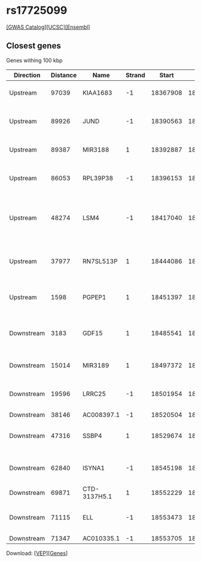 # rs17725099

[[GWAS Catalog]](https://www.ebi.ac.uk/gwas/variants/rs17725099)[[UCSC]](https://genome.ucsc.edu/cgi-bin/hgTracks?position=chr19:18382358-18582358&addHighlight=hg19.chr19%3A123065528%2D123066028%23fcfcac&hgFind.matches=rs17725099&db=hg19)[[Ensembl]](https://grch37.ensembl.org/Homo_sapiens/Variation/Explore?r=19:18482358-18482358;v=rs17725099;vdb=variation)
## Closest genes

Genes withing 100 kbp

| Direction | Distance | Name | Strand | Start | End | Biotype | Description | ID |
| --------- | -------- | ---- | ------ | ----- | --- | ------- | ----------- | -- |
| Upstream | 97039 | KIAA1683 | -1 | 18367908 | 18385319 | protein_coding | KIAA1683 [Source:HGNC Symbol;Acc:29350] | ENSG00000130518 |
| Upstream | 89926 | JUND | -1 | 18390563 | 18392432 | protein_coding | jun D proto-oncogene [Source:HGNC Symbol;Acc:6206] | ENSG00000130522 |
| Upstream | 89387 | MIR3188 | 1 | 18392887 | 18392971 | miRNA | microRNA 3188 [Source:HGNC Symbol;Acc:38226] | ENSG00000267959 |
| Upstream | 86053 | RPL39P38 | -1 | 18396153 | 18396305 | pseudogene | ribosomal protein L39 pseudogene 38 [Source:HGNC Symbol;Acc:36935] | ENSG00000241464 |
| Upstream | 48274 | LSM4 | -1 | 18417040 | 18434084 | protein_coding | LSM4 homolog, U6 small nuclear RNA associated (S. cerevisiae) [Source:HGNC Symbol;Acc:17259] | ENSG00000130520 |
| Upstream | 37977 | RN7SL513P | 1 | 18444086 | 18444381 | misc_RNA | RNA, 7SL, cytoplasmic 513, pseudogene [Source:HGNC Symbol;Acc:46529] | ENSG00000239821 |
| Upstream | 1598 | PGPEP1 | 1 | 18451397 | 18480760 | protein_coding | pyroglutamyl-peptidase I [Source:HGNC Symbol;Acc:13568] | ENSG00000130517 |
| Downstream | 3183 | GDF15 | 1 | 18485541 | 18499986 | protein_coding | growth differentiation factor 15 [Source:HGNC Symbol;Acc:30142] | ENSG00000130513 |
| Downstream | 15014 | MIR3189 | 1 | 18497372 | 18497444 | miRNA | microRNA 3189 [Source:HGNC Symbol;Acc:38307] | ENSG00000264175 |
| Downstream | 19596 | LRRC25 | -1 | 18501954 | 18508427 | protein_coding | leucine rich repeat containing 25 [Source:HGNC Symbol;Acc:29806] | ENSG00000175489 |
| Downstream | 38146 | AC008397.1 | -1 | 18520504 | 18520592 | miRNA |  | ENSG00000221167 |
| Downstream | 47316 | SSBP4 | 1 | 18529674 | 18545372 | protein_coding | single stranded DNA binding protein 4 [Source:HGNC Symbol;Acc:15676] | ENSG00000130511 |
| Downstream | 62840 | ISYNA1 | -1 | 18545198 | 18549111 | protein_coding | inositol-3-phosphate synthase 1 [Source:HGNC Symbol;Acc:29821] | ENSG00000105655 |
| Downstream | 69871 | CTD-3137H5.1 | 1 | 18552229 | 18554407 | antisense |  | ENSG00000268199 |
| Downstream | 71115 | ELL | -1 | 18553473 | 18632937 | protein_coding | elongation factor RNA polymerase II [Source:HGNC Symbol;Acc:23114] | ENSG00000105656 |
| Downstream | 71347 | AC010335.1 | -1 | 18553705 | 18554469 | pseudogene |  | ENSG00000256989 |


Download: [[VEP]](rs17725099_vep.json.gz)[[Genes]](rs17725099_gene.json.gz)

